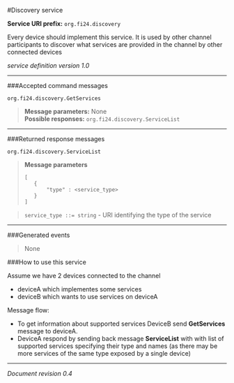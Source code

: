 #Discovery service

**Service URI prefix:**    `org.fi24.discovery`

Every device should implement this service. It is used by other channel participants to discover what services are provided in the channel by other connected devices

*service definition version 1.0*

---  

###Accepted command messages

`org.fi24.discovery.GetServices`

>**Message parameters:** None  
>**Possible responses:** `org.fi24.discovery.ServiceList`

---

###Returned response messages

`org.fi24.discovery.ServiceList`

>**Message parameters**
>
>```
>[
>    {
>        "type" : <service_type>
>    }
>]
>```

>`service_type ::= string` - URI identifying the type of the service  


---

###Generated events

> None

###How to use this service

Assume we have 2 devices connected to the channel

* deviceA which implementes some services
* deviceB which wants to use services on deviceA


Message flow:

* To get information about supported services DeviceB send **GetServices** message to deviceA. 
* DeviceA respond by sending back message **ServiceList** with with list of supported services specifying their type and names (as there may be more services of the same type exposed by a single device)

---

*Document revision 0.4*
